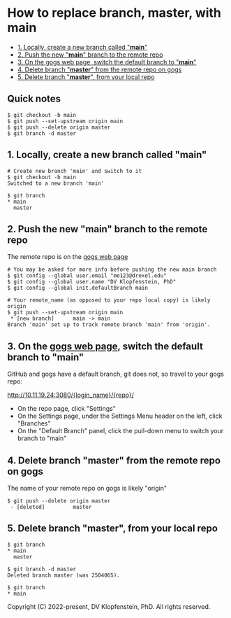 # How to replace branch, master, with main

* [1. Locally, create a new branch called "**main**"](#1-locally-create-a-new-branch-called-main)
* [2. Push the new "**main**" branch to the remote repo](#2-push-the-new-main-branch-to-the-remote-repo)
* [3. On the gogs web page, switch the default branch to "**main**"](#3-on-the-gogs-web-page-switch-the-default-branch-to-main)
* [4. Delete branch "**master**" from the remote repo on gogs](#4-delete-branch-master-from-the-remote-repo-on-gogs)
* [5. Delete branch "**master**", from your local repo](#5-delete-branch-master-from-your-local-repo)


## Quick notes
```
$ git checkout -b main
$ git push --set-upstream origin main
$ git push --delete origin master
$ git branch -d master
```

## 1. Locally, create a new branch called "main"
```
# Create new branch 'main' and switch to it
$ git checkout -b main
Switched to a new branch 'main'

$ git branch
* main
  master
```

## 2. Push the new "main" branch to the remote repo
The remote repo is on the [gogs web page](http://10.11.19.24:3080/)
```
# You may be asked for more info before pushing the new main branch
$ git config --global user.email "me123@drexel.edu"
$ git config --global user.name "DV Klopfenstein, PhD"
$ git config --global init.defaultBranch main
```

```
# Your remote_name (as opposed to your repo local copy) is likely origin
$ git push --set-upstream origin main
 * [new branch]      main -> main
Branch 'main' set up to track remote branch 'main' from 'origin'.
```
## 3. On the [gogs web page](http://10.11.19.24:3080/), switch the default branch to "main"
GitHub and gogs have a default branch, git does not, so travel to your gogs repo:    

http://10.11.19.24:3080/{login_name}/{repo}/    

* On the repo page, click "Settings"
* On the Settings page, under the Settings Menu header on the left, click "Branches"
* On the "Default Branch" panel, click the pull-down menu to switch your branch to "main"

## 4. Delete branch "master" from the remote repo on gogs
The name of your remote repo on gogs is likely "origin"
```
$ git push --delete origin master
 - [deleted]         master
```

## 5. Delete branch "master", from your local repo
```
$ git branch
* main
  master

$ git branch -d master
Deleted branch master (was 2504065).

$ git branch
* main
```

Copyright (C) 2022-present, DV Klopfenstein, PhD. All rights reserved.
